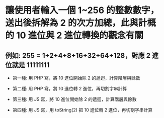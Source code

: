 # 讓使用者輸入一個 1~256 的整數數字，送出後拆解為 2 的次方加總，此與計概的 10 進位與 2 進位轉換的觀念有關

## 例如: 255 = 1+2+4+8+16+32+64+128，對應 2 進位就是 11111111

- 第一種: 用 PHP 寫，將 10 進位開始除 2 的遞迴，計算階層與餘數

- 第二種: 用 PHP 寫，將 10 進位轉 2 進位，再切割字串計算

- 第三種: 用 JS 寫，將 10 進位開始除 2 的遞迴，計算階層與餘數

- 第四種: 用 JS 寫，用 toString(2) 把 10 進位轉 2 進位，再切割字串計算

